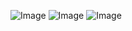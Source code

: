 ![Image](https://github.com/user-attachments/assets/0d6f78c0-9332-4610-88bd-d5e6e4f910ac)
![Image](https://github.com/user-attachments/assets/3a5280ba-c1a8-4f18-a008-8811d2b8247c)
![Image](https://github.com/user-attachments/assets/db02769d-7df2-47b0-bb77-05bb329c2d77)
